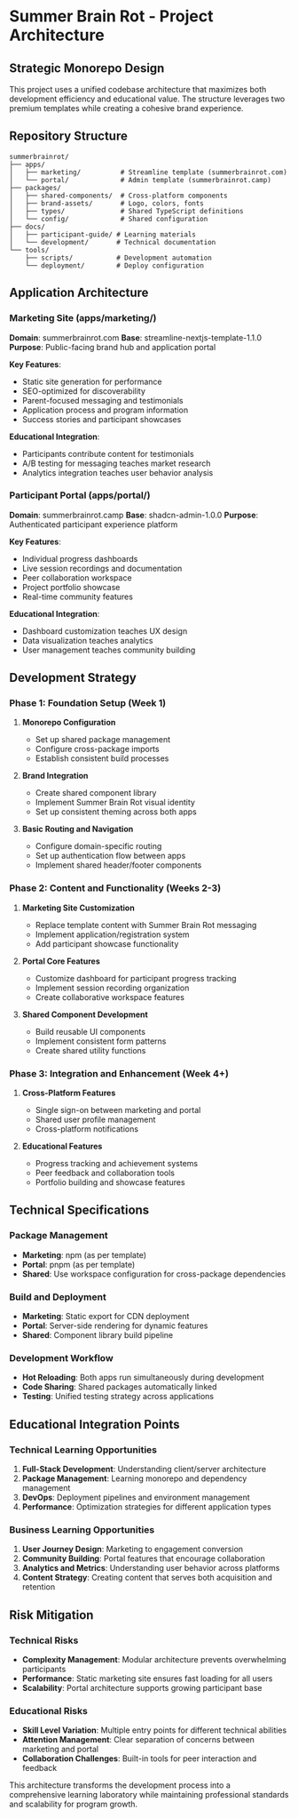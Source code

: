# Summer Brain Rot - Project Architecture

## Strategic Monorepo Design

This project uses a unified codebase architecture that maximizes both development efficiency and educational value. The structure leverages two premium templates while creating a cohesive brand experience.

## Repository Structure

```
summerbrainrot/
├── apps/
│   ├── marketing/          # Streamline template (summerbrainrot.com)
│   └── portal/             # Admin template (summerbrainrot.camp)
├── packages/
│   ├── shared-components/  # Cross-platform components
│   ├── brand-assets/       # Logo, colors, fonts
│   ├── types/              # Shared TypeScript definitions
│   └── config/             # Shared configuration
├── docs/
│   ├── participant-guide/ # Learning materials
│   └── development/       # Technical documentation
└── tools/
    ├── scripts/           # Development automation
    └── deployment/        # Deploy configuration
```

## Application Architecture

### Marketing Site (apps/marketing/)
**Domain**: summerbrainrot.com
**Base**: streamline-nextjs-template-1.1.0
**Purpose**: Public-facing brand hub and application portal

**Key Features**:
- Static site generation for performance
- SEO-optimized for discoverability
- Parent-focused messaging and testimonials
- Application process and program information
- Success stories and participant showcases

**Educational Integration**:
- Participants contribute content for testimonials
- A/B testing for messaging teaches market research
- Analytics integration teaches user behavior analysis

### Participant Portal (apps/portal/)
**Domain**: summerbrainrot.camp
**Base**: shadcn-admin-1.0.0
**Purpose**: Authenticated participant experience platform

**Key Features**:
- Individual progress dashboards
- Live session recordings and documentation
- Peer collaboration workspace
- Project portfolio showcase
- Real-time community features

**Educational Integration**:
- Dashboard customization teaches UX design
- Data visualization teaches analytics
- User management teaches community building

## Development Strategy

### Phase 1: Foundation Setup (Week 1)
1. **Monorepo Configuration**
   - Set up shared package management
   - Configure cross-package imports
   - Establish consistent build processes

2. **Brand Integration**
   - Create shared component library
   - Implement Summer Brain Rot visual identity
   - Set up consistent theming across both apps

3. **Basic Routing and Navigation**
   - Configure domain-specific routing
   - Set up authentication flow between apps
   - Implement shared header/footer components

### Phase 2: Content and Functionality (Weeks 2-3)
1. **Marketing Site Customization**
   - Replace template content with Summer Brain Rot messaging
   - Implement application/registration system
   - Add participant showcase functionality

2. **Portal Core Features**
   - Customize dashboard for participant progress tracking
   - Implement session recording organization
   - Create collaborative workspace features

3. **Shared Component Development**
   - Build reusable UI components
   - Implement consistent form patterns
   - Create shared utility functions

### Phase 3: Integration and Enhancement (Week 4+)
1. **Cross-Platform Features**
   - Single sign-on between marketing and portal
   - Shared user profile management
   - Cross-platform notifications

2. **Educational Features**
   - Progress tracking and achievement systems
   - Peer feedback and collaboration tools
   - Portfolio building and showcase features

## Technical Specifications

### Package Management
- **Marketing**: npm (as per template)
- **Portal**: pnpm (as per template)
- **Shared**: Use workspace configuration for cross-package dependencies

### Build and Deployment
- **Marketing**: Static export for CDN deployment
- **Portal**: Server-side rendering for dynamic features
- **Shared**: Component library build pipeline

### Development Workflow
- **Hot Reloading**: Both apps run simultaneously during development
- **Code Sharing**: Shared packages automatically linked
- **Testing**: Unified testing strategy across applications

## Educational Integration Points

### Technical Learning Opportunities
1. **Full-Stack Development**: Understanding client/server architecture
2. **Package Management**: Learning monorepo and dependency management
3. **DevOps**: Deployment pipelines and environment management
4. **Performance**: Optimization strategies for different application types

### Business Learning Opportunities
1. **User Journey Design**: Marketing to engagement conversion
2. **Community Building**: Portal features that encourage collaboration
3. **Analytics and Metrics**: Understanding user behavior across platforms
4. **Content Strategy**: Creating content that serves both acquisition and retention

## Risk Mitigation

### Technical Risks
- **Complexity Management**: Modular architecture prevents overwhelming participants
- **Performance**: Static marketing site ensures fast loading for all users
- **Scalability**: Portal architecture supports growing participant base

### Educational Risks
- **Skill Level Variation**: Multiple entry points for different technical abilities
- **Attention Management**: Clear separation of concerns between marketing and portal
- **Collaboration Challenges**: Built-in tools for peer interaction and feedback

This architecture transforms the development process into a comprehensive learning laboratory while maintaining professional standards and scalability for program growth.
